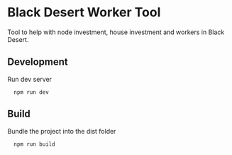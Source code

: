 # Black Desert Worker Tool

Tool to help with node investment, house investment and workers in Black Desert.

## Development
Run dev server

```
  npm run dev
```

## Build
Bundle the project into the dist folder

```
  npm run build
```
